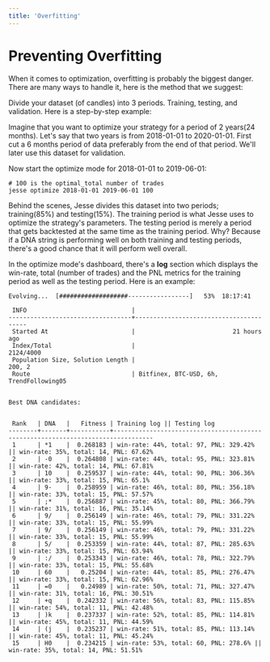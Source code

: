 ```yaml
---
title: 'Overfitting'
---
```


# Preventing Overfitting

When it  comes to optimization, overfitting is probably the biggest danger. There are many ways to handle it, here is the method that we suggest:

Divide your dataset (of candles) into 3 periods. Training, testing, and validation. Here is a step-by-step example:

Imagine that you want to optimize your strategy for a period of 2 years(24 months). Let's say that two years is from 2018-01-01 to 2020-01-01. First cut a 6 months period of data preferably from the end of that period. We'll later use this dataset for validation. 

Now start the optimize mode for 2018-01-01 to 2019-06-01:
```
# 100 is the optimal_total number of trades
jesse optimize 2018-01-01 2019-06-01 100
```

Behind the scenes, Jesse divides this dataset into two periods; training(85%) and testing(15%). The training period is what Jesse uses to optimize the strategy's parameters. The testing period is merely a period that gets backtested at the same time as the training period. Why? Because if a DNA string is performing well on both training and testing periods, there's a good chance that it will perform well overall. 

In the optimize mode's dashboard, there's a **log** section which displays the win-rate, total (number of trades) and the PNL metrics for the training period as well as the testing period. Here is an example:

```
Evolving...  [###################-----------------]   53%  18:17:41

 INFO                             |
----------------------------------+----------------------------------------
 Started At                       |                           21 hours ago
 Index/Total                      |                              2124/4000
 Population Size, Solution Length |                                 200, 2
 Route                            | Bitfinex, BTC-USD, 6h, TrendFollowing05


Best DNA candidates:


 Rank   | DNA   |   Fitness | Training log || Testing log
--------+-------+-----------+---------------------------------------------------------------------------------
 1      | *1    |  0.268183 | win-rate: 44%, total: 97, PNL: 329.42% || win-rate: 35%, total: 14, PNL: 67.62%
 2      | -0    |  0.264808 | win-rate: 44%, total: 95, PNL: 323.81% || win-rate: 42%, total: 14, PNL: 67.81%
 3      | 10    |  0.259537 | win-rate: 44%, total: 90, PNL: 306.36% || win-rate: 33%, total: 15, PNL: 65.1%
 4      | 9-    |  0.258959 | win-rate: 46%, total: 80, PNL: 356.18% || win-rate: 33%, total: 15, PNL: 57.57%
 5      | ;*    |  0.256887 | win-rate: 45%, total: 80, PNL: 366.79% || win-rate: 31%, total: 16, PNL: 35.14%
 6      | 9/    |  0.256149 | win-rate: 46%, total: 79, PNL: 331.22% || win-rate: 33%, total: 15, PNL: 55.99%
 7      | 9/    |  0.256149 | win-rate: 46%, total: 79, PNL: 331.22% || win-rate: 33%, total: 15, PNL: 55.99%
 8      | 5/    |  0.253359 | win-rate: 44%, total: 87, PNL: 285.63% || win-rate: 33%, total: 15, PNL: 63.94%
 9      | :/    |  0.253343 | win-rate: 46%, total: 78, PNL: 322.79% || win-rate: 33%, total: 15, PNL: 55.68%
 10     | 60    |   0.25204 | win-rate: 44%, total: 85, PNL: 276.47% || win-rate: 33%, total: 15, PNL: 62.96%
 11     | =0    |   0.24989 | win-rate: 50%, total: 71, PNL: 327.47% || win-rate: 31%, total: 16, PNL: 30.51%
 12     | +q    |  0.242332 | win-rate: 56%, total: 83, PNL: 115.85% || win-rate: 54%, total: 11, PNL: 42.48%
 13     | )k    |  0.237337 | win-rate: 52%, total: 85, PNL: 114.81% || win-rate: 45%, total: 11, PNL: 44.59%
 14     | (j    |  0.235237 | win-rate: 51%, total: 85, PNL: 113.14% || win-rate: 45%, total: 11, PNL: 45.24%
 15     | H0    |  0.234215 | win-rate: 53%, total: 60, PNL: 278.6% || win-rate: 35%, total: 14, PNL: 51.51%
```